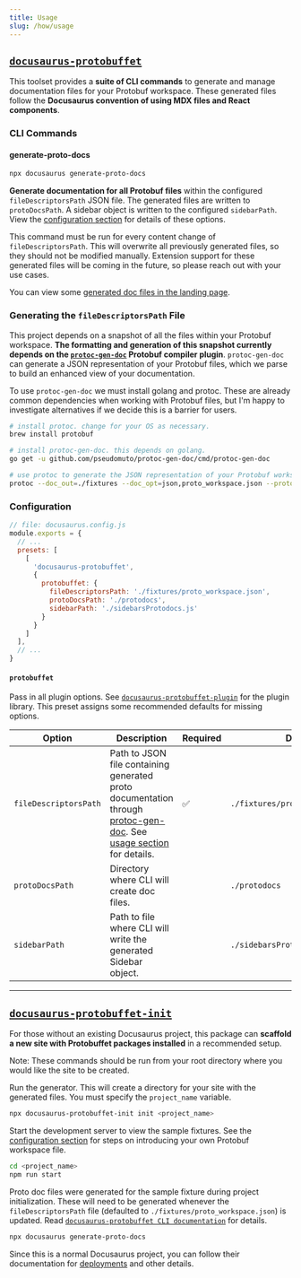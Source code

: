 ```yaml
---
title: Usage
slug: /how/usage
---
```


## [`docusaurus-protobuffet`](https://github.com/protobuffet/docusaurus-protobuffet/tree/master/packages/docusaurus-protobuffet)

This toolset provides a **suite of CLI commands** to generate and manage documentation files for your Protobuf workspace. These generated files follow the **Docusaurus convention of using MDX files and React components**.

### CLI Commands

#### generate-proto-docs

```sh
npx docusaurus generate-proto-docs
```

**Generate documentation for all Protobuf files** within the configured `fileDescriptorsPath` JSON file. The generated files are written to `protoDocsPath`. A sidebar object is written to the configured `sidebarPath`. View the [configuration section](#configuration) for details of these options.

This command must be run for every content change of `fileDescriptorsPath`. This will overwrite all previously generated files, so they should not be modified manually. Extension support for these generated files will be coming in the future, so please reach out with your use cases.

You can view some [generated doc files in the landing page](https://github.com/protobuffet/docusaurus-protobuffet/tree/master/website/protodocs).

### Generating the `fileDescriptorsPath` File
This project depends on a snapshot of all the files within your Protobuf workspace. **The formatting and generation of this snapshot currently depends on the [`protoc-gen-doc`](https://github.com/pseudomuto/protoc-gen-doc) Protobuf compiler plugin**. `protoc-gen-doc` can generate a JSON representation of your Protobuf files, which we parse to build an enhanced view of your documentation.

To use `protoc-gen-doc` we must install golang and protoc. These are already common dependencies when working with Protobuf files, but I'm happy to investigate alternatives if we decide this is a barrier for users.

```sh
# install protoc. change for your OS as necessary.
brew install protobuf

# install protoc-gen-doc. this depends on golang.
go get -u github.com/pseudomuto/protoc-gen-doc/cmd/protoc-gen-doc

# use protoc to generate the JSON representation of your Protobuf workspace.
protoc --doc_out=./fixtures --doc_opt=json,proto_workspace.json --proto_path=protos protos/**/*.proto
```

### Configuration

```js
// file: docusaurus.config.js
module.exports = {
  // ...
  presets: [
    [
      'docusaurus-protobuffet',
      {
        protobuffet: {
          fileDescriptorsPath: './fixtures/proto_workspace.json',
          protoDocsPath: './protodocs',
          sidebarPath: './sidebarsProtodocs.js'
        }
      }
    ]
  ],
  // ...
}
```

#### `protobuffet`
Pass in all plugin options. See [`docusaurus-protobuffet-plugin`](https://github.com/protobuffet/docusaurus-protobuffet/tree/master/packages/docusaurus-protobuffet-plugin) for the plugin library. This preset assigns some recommended defaults for missing options.

| Option | Description | Required | Default |
| --- | --- | --- | --- |
| `fileDescriptorsPath` | Path to JSON file containing generated proto documentation through [protoc-gen-doc](https://github.com/pseudomuto/protoc-gen-doc). See [usage section](#generating-the-filedescriptorspath-file) for details. | ✅ | `./fixtures/proto_workspace.json` |
| `protoDocsPath` | Directory where CLI will create doc files. |  | `./protodocs` |
| `sidebarPath` | Path to file where CLI will write the generated Sidebar object. |  | `./sidebarsProtodocs.js` |
---

## [`docusaurus-protobuffet-init`](https://github.com/protobuffet/docusaurus-protobuffet/tree/master/packages/docusaurus-protobuffet-init)

For those without an existing Docusaurus project, this package can **scaffold a new site with Protobuffet packages installed** in a recommended setup.

Note: These commands should be run from your root directory where you would like the site to be created.

Run the generator. This will create a directory for your site with the generated files. You must specify the `project_name` variable.

```sh
npx docusaurus-protobuffet-init init <project_name>
```

Start the development server to view the sample fixtures. See the [configuration section](#configuration) for steps on introducing your own Protobuf workspace file.

```sh
cd <project_name>
npm run start
```

Proto doc files were generated for the sample fixture during project initialization. These will need to be generated whenever the `fileDescriptorsPath` file (defaulted to `./fixtures/proto_workspace.json`) is updated. Read [`docusaurus-protobuffet CLI documentation`](#cli-commands) for details.

```sh
npx docusaurus generate-proto-docs
```

Since this is a normal Docusaurus project, you can follow their documentation for [deployments](https://docusaurus.io/docs/next/deployment) and other details.
